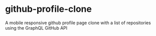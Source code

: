 # github-profile-clone
A mobile responsive github profile page clone with a list of repositories using the GraphQL GitHub API
